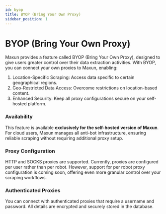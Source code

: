 ```yaml
---
id: byop
title: BYOP (Bring Your Own Proxy)
sidebar_position: 1
---
```


# BYOP (Bring Your Own Proxy)

Maxun provides a feature called BYOP (Bring Your Own Proxy), designed to give users greater control over their data extraction activities. With BYOP, you can connect your own proxies to Maxun, enabling:

1. Location-Specific Scraping: Access data specific to certain geographical regions.
2. Geo-Restricted Data Access: Overcome restrictions on location-based content.
3. Enhanced Security: Keep all proxy configurations secure on your self-hosted platform.

### Availability

This feature is available **exclusively for the self-hosted version of Maxun**. For cloud users, Maxun manages all anti-bot infrastructure, ensuring reliable scraping without requiring additional proxy setup.

### Proxy Configuration

HTTP and SOCKS proxies are supported. Currently, proxies are configured per user rather than per robot. However, support for per robot proxy configuration is coming soon, offering even more granular control over your scraping workflows.

### Authenticated Proxies
You can connect with authenticated proxies that require a username and password. All details are encrypted and securely stored in the database.